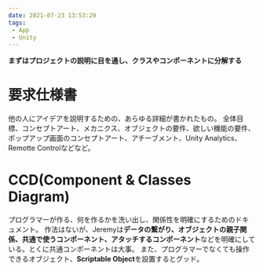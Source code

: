 ```yaml
---
date: 2021-07-23 13:53:29
tags: 
 - App
 - Unity
---
```


**まずはプロジェクトの説明に目を通し、クラスやコンポーネントに分解する**

# 要求仕様書
他の人にアイデアを説明するための、あらゆる詳細が書かれたもの。
全体目標、コンセプトアート、メカニクス、オブジェクトの要件、欲しい機能の要件、ポップアップ画面のコンセプトアート、アチーブメント、Unity Analytics、Remotte Controlなどなど。

# CCD(Component & Classes Diagram)
プログラマーが作る、何を作るかを洗い出し、関係性を明確にするためのドキュメント。
作法はないが、Jeremyは**データの繋がり、オブジェクトの親子関係、共通で使うコンポーネント、アタッチするコンポーネント**などを明確にしている。とくに共通コンポーネントは大事。
また、プログラマーでなくても操作できるオブジェクト、**Scriptable Object**を設置するとグッド。
